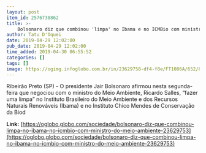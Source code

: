 ```yaml
---
layout: post
item_id: 2576738862
title: >-
    Bolsonaro diz que combinou 'limpa' no Ibama e no ICMBio com ministro do Meio Ambiente
author: Tatu D'Oquei
date: 2019-04-29 12:02:00
pub_date: 2019-04-29 12:02:00
time_added: 2019-04-30 06:55:52
categories: []
tags: []
image: https://ogimg.infoglobo.com.br/in/23629758-df4-f8e/FT1086A/652/82368973_Brazils-President-Jair-Bolsonaro-reacts-during-a-ceremony-at-the-Planalto-Palace-in-Br.jpg
---
```


Ribeirão Preto (SP) - O presidente Jair Bolsonaro afirmou nesta segunda-feira que negociou com o ministro do Meio Ambiente, Ricardo Salles, “fazer uma limpa” no Instituto Brasileiro do Meio Ambiente e dos Recursos Naturais Renováveis (Ibama) e no Instituto Chico Mendes de Conservação da Biod

**Link:** [https://oglobo.globo.com/sociedade/bolsonaro-diz-que-combinou-limpa-no-ibama-no-icmbio-com-ministro-do-meio-ambiente-23629753](https://oglobo.globo.com/sociedade/bolsonaro-diz-que-combinou-limpa-no-ibama-no-icmbio-com-ministro-do-meio-ambiente-23629753)

